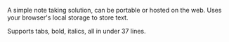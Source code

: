 A simple note taking solution, can be portable or hosted on the web. Uses your browser's local storage to store text.

Supports tabs, bold, italics, all in under 37 lines.
